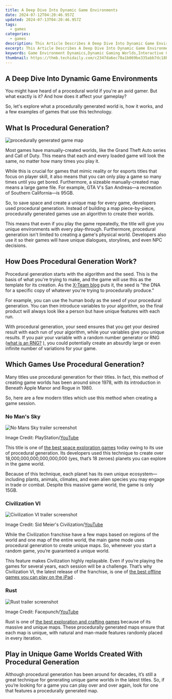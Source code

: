 ```yaml
---
title: A Deep Dive Into Dynamic Game Environments
date: 2024-07-12T04:20:46.957Z
updated: 2024-07-13T04:20:46.957Z
tags:
  - games
categories:
  - games
description: This Article Describes A Deep Dive Into Dynamic Game Environments
excerpt: This Article Describes A Deep Dive Into Dynamic Game Environments
keywords: Game Environment Dynamics,Dynamic Gaming Worlds,Interactive Gameplay Spaces,Real-Time Gamespace,Immersive Virtual Settings,Dynamic In-Game Environments,Evolving Game Landscapes
thumbnail: https://thmb.techidaily.com/c2347da6ec78a1b069be335abb7dc18b2b1262d176e6b4d47161337afbbb6cd1.jpeg
---
```


## A Deep Dive Into Dynamic Game Environments

 You might have heard of a procedural world if you're an avid gamer. But what exactly is it? And how does it affect your gameplay?

 So, let's explore what a procedurally generated world is, how it works, and a few examples of games that use this technology.

## What Is Procedural Generation?

![procedurally generated game map](https://static1.makeuseofimages.com/wordpress/wp-content/uploads/2023/09/procedurally-generated-game-map.jpg)

 Most games have manually-created worlds, like the Grand Theft Auto series and Call of Duty. This means that each and every loaded game will look the same, no matter how many times you play it.

 While this is crucial for games that mimic reality or for esports titles that focus on player skill, it also means that you can only play a game so many times until you get bored. Furthermore, a sizeable manually-created map means a large game file. For example, GTA V's San Andreas—a recreation of Southern California—is 95GB.

 So, to save space and create a unique map for every game, developers used procedural generation. Instead of building a map piece-by-piece, procedurally generated games use an algorithm to create their worlds.

 This means that even if you play the game repeatedly, the title will give you unique environments with every play-through. Furthermore, procedural generation isn't limited to creating a game's physical world. Developers also use it so their games will have unique dialogues, storylines, and even NPC decisions.

## How Does Procedural Generation Work?

 Procedural generation starts with the algorithm and the seed. This is the basis of what you're trying to make, and the game will use this as the template for its creation. As the [X-Team blog](https://x-team.com/blog/procedural-generation-evolutionary-algorithms-and-possible-worlds/) puts it, the seed is "the DNA for a specific copy of whatever you're trying to procedurally produce."

 For example, you can use the human body as the seed of your procedural generation. You can then introduce variables to your algorithm, so the final product will always look like a person but have unique features with each run.

 With procedural generation, your seed ensures that you get your desired result with each run of your algorithm, while your variables give you unique results. If you pair your variable with a random number generator or RNG ([what is an RNG?](https://www.makeuseof.com/tag/lesson-gamers-rng/) ), you could potentially create an absurdly large or even infinite number of variations for your game.

## Which Games Use Procedural Generation?

 Many titles use procedural generation for their titles. In fact, this method of creating game worlds has been around since 1978, with its introduction in Beneath Apple Manor and Rogue in 1980.

 So, here are a few modern titles which use this method when creating a game session.

### No Man's Sky

![No Mans Sky trailer screenshot](https://static1.makeuseofimages.com/wordpress/wp-content/uploads/2023/09/no-mans-sky-trailer-screenshot.jpg)

 Image Credit: PlayStation/[YouTube](https://www.youtube.com/watch?v=nLtmEjqzg7M&t=1s&ab%5Fchannel=PlayStation)

 This title is one of [the best space exploration games](https://www.makeuseof.com/best-space-based-exploration-crafting-games/) today owing to its use of procedural generation. Its developers used this technique to create over 18,000,000,000,000,000,000 (yes, that’s 18 zeroes) planets you can explore in the game world.

 Because of this technique, each planet has its own unique ecosystem—including plants, animals, climates, and even alien species you may engage in trade or combat. Despite this massive game world, the game is only 15GB.

### Civilization VI

![Civilization VI trailer screenshot](https://static1.makeuseofimages.com/wordpress/wp-content/uploads/2023/09/civilization-vi-trailer-screenshot.jpg)

 Image Credit: Sid Meier's Civilization/[YouTube](https://www.youtube.com/watch?v=5KdE0p2joJw&ab%5Fchannel=SidMeier%27sCivilization)

 While the Civilization franchise have a few maps based on regions of the world and one map of the entire world, the main game mode uses procedural generation to create unique maps. So, whenever you start a random game, you’re guaranteed a unique world.

 This feature makes Civilization highly replayable. Even if you’re playing the games for several years, each session will be a challenge. That’s why Civilization VI, the latest release of the franchise, is one of [the best offline games you can play on the iPad](https://www.makeuseof.com/tag/best-offline-games-iphone-ipad/) .

### Rust

![Rust trailer screenshot](https://static1.makeuseofimages.com/wordpress/wp-content/uploads/2023/09/rust-trailer-screenshot.jpg)

 Image Credit: Facepunch/[YouTube](https://www.youtube.com/watch?v=LGcECozNXEw&t=17s&ab%5Fchannel=Facepunch)

 Rust is one of [the best exploration and crafting games](https://www.makeuseof.com/best-exploration-and-crafting-games/) because of its massive and unique maps. These procedurally generated maps ensure that each map is unique, with natural and man-made features randomly placed in every iteration.

## Play in Unique Game Worlds Created With Procedural Generation

 Although procedural generation has been around for decades, it’s still a great technique for generating unique game worlds in the latest titles. So, if you’re looking for a game you can play over and over again, look for one that features a procedurally generated map.


<ins class="adsbygoogle"
     style="display:block"
     data-ad-format="autorelaxed"
     data-ad-client="ca-pub-7571918770474297"
     data-ad-slot="1223367746"></ins>



<ins class="adsbygoogle"
     style="display:block"
     data-ad-client="ca-pub-7571918770474297"
     data-ad-slot="8358498916"
     data-ad-format="auto"
     data-full-width-responsive="true"></ins>




